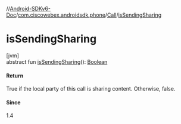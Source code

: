 //[Android-SDKv6-Doc](../../../index.md)/[com.ciscowebex.androidsdk.phone](../index.md)/[Call](index.md)/[isSendingSharing](is-sending-sharing.md)

# isSendingSharing

[jvm]\
abstract fun [isSendingSharing](is-sending-sharing.md)(): [Boolean](https://kotlinlang.org/api/latest/jvm/stdlib/kotlin/-boolean/index.html)

#### Return

True if the local party of this call is sharing content. Otherwise, false.

#### Since

1.4
